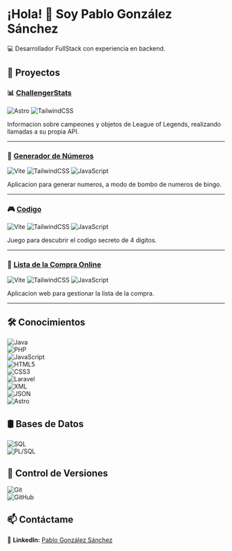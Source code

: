 # ¡Hola! 👋 Soy Pablo González Sánchez 

💻 Desarrollador FullStack con experiencia en backend.  

## 🚀 Proyectos

### 📊 [ChallengerStats](https://challengerstats.vercel.app/)
![Astro](https://img.shields.io/badge/-Astro-290F4D?style=flat-square&logo=astro&logoColor=white)
![TailwindCSS](https://img.shields.io/badge/-TailwindCSS-06B6D4?style=flat-square&logo=tailwindcss&logoColor=white)

Informacion sobre campeones y objetos de League of Legends, realizando llamadas a su propia API.

---

### 🔢 [Generador de Números](https://generador-numeros.vercel.app/)
![Vite](https://img.shields.io/badge/-Vite-646CFF?style=flat-square&logo=vite&logoColor=white)
![TailwindCSS](https://img.shields.io/badge/-TailwindCSS-06B6D4?style=flat-square&logo=tailwindcss&logoColor=white)
![JavaScript](https://img.shields.io/badge/-JavaScript-F7DF1E?style=flat-square&logo=javascript&logoColor=black)

Aplicacion para generar numeros, a modo de bombo de numeros de bingo.

---

### 🎮 [Codigo](https://codigogame.vercel.app/)
![Vite](https://img.shields.io/badge/-Vite-646CFF?style=flat-square&logo=vite&logoColor=white)
![TailwindCSS](https://img.shields.io/badge/-TailwindCSS-06B6D4?style=flat-square&logo=tailwindcss&logoColor=white)
![JavaScript](https://img.shields.io/badge/-JavaScript-F7DF1E?style=flat-square&logo=javascript&logoColor=black)

Juego para descubrir el codigo secreto de 4 digitos.

---

### 🛒 [Lista de la Compra Online](https://listadelacompraonline.netlify.app/)
![Vite](https://img.shields.io/badge/-Vite-646CFF?style=flat-square&logo=vite&logoColor=white)
![TailwindCSS](https://img.shields.io/badge/-TailwindCSS-06B6D4?style=flat-square&logo=tailwindcss&logoColor=white)
![JavaScript](https://img.shields.io/badge/-JavaScript-F7DF1E?style=flat-square&logo=javascript&logoColor=black)

Aplicacion web para gestionar la lista de la compra.

---


 
## 🛠️ Conocimientos  
![Java](https://img.shields.io/badge/-Java-007396?style=flat-square&logo=java&logoColor=white)  
![PHP](https://img.shields.io/badge/-PHP-777BB4?style=flat-square&logo=php&logoColor=white)  
![JavaScript](https://img.shields.io/badge/-JavaScript-F7DF1E?style=flat-square&logo=javascript&logoColor=black)  
![HTML5](https://img.shields.io/badge/-HTML5-E34F26?style=flat-square&logo=html5&logoColor=white)  
![CSS3](https://img.shields.io/badge/-CSS3-1572B6?style=flat-square&logo=css3&logoColor=white)  
![Laravel](https://img.shields.io/badge/-Laravel-FF2D20?style=flat-square&logo=laravel&logoColor=white)  
![XML](https://img.shields.io/badge/-XML-8A2BE2?style=flat-square)  
![JSON](https://img.shields.io/badge/-JSON-000000?style=flat-square&logo=json&logoColor=white)  
![Astro](https://img.shields.io/badge/-Astro-290F4D?style=flat-square&logo=astro&logoColor=white)

## 🛢️ Bases de Datos
![SQL](https://img.shields.io/badge/-SQL-4479A1?style=flat-square&logo=postgresql&logoColor=white)  
![PL/SQL](https://img.shields.io/badge/-PL/SQL-003B57?style=flat-square&logo=oracle&logoColor=white)  

## 🌳 Control de Versiones  
![Git](https://img.shields.io/badge/-Git-F05032?style=flat-square&logo=git&logoColor=white)  
![GitHub](https://img.shields.io/badge/-GitHub-181717?style=flat-square&logo=github&logoColor=white)  

## 📫 Contáctame  
🔗 **LinkedIn:** [Pablo González Sánchez](https://www.linkedin.com/in/pablo-gonz%C3%A1lez-s%C3%A1nchez-8260a827a)
